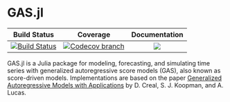 # GAS.jl

| **Build Status** | **Coverage** | **Documentation** |
|:-----------------:|:-----------------:|:-----------------:|
| [![Build Status][build-img]][build-url] | [![Codecov branch][codecov-img]][codecov-url] |[![](https://img.shields.io/badge/docs-latest-blue.svg)](https://lampspuc.github.io/GAS.jl/latest/)

[build-img]: https://travis-ci.org/LAMPSPUC/GAS.jl.svg?branch=master
[build-url]: https://travis-ci.org/LAMPSPUC/GAS.jl

[codecov-img]: https://codecov.io/gh/LAMPSPUC/GAS.jl/coverage.svg?branch=master
[codecov-url]: https://codecov.io/gh/LAMPSPUC/GAS.jl?branch=master

GAS.jl is a Julia package for modeling, forecasting, and simulating time series with generalized autoregressive score models (GAS), also known as score-driven models. Implementations are based on the paper [Generalized Autoregressive Models with Applications](http://dx.doi.org/10.1002/jae.1279) by D. Creal, S. J. Koopman, and A. Lucas.
